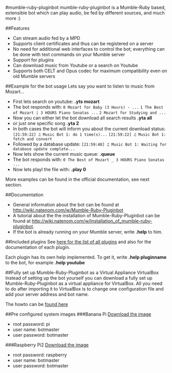 #mumble-ruby-pluginbot
mumble-ruby-pluginbot is a Mumble-Ruby based, extensible bot which can play audio, be fed by different sources, and much more :)

##Features
- Can stream audio fed by a MPD
- Supports client certificates and thus can be registered on a server
- No need for additional web interfaces to control the bot; everything can be done with text commands on your Mumble server
- Support for plugins
- Can download music from Youtube or a search on Youtube
- Supports both CELT and Opus codec for maximum compatibility even on old Mumble servers

##Example for the bot usage
Lets say you want to listen to music from Mozart...

* First lets search on youtube:
    **.yts mozart**
* The bot responds with:
    ```0 Mozart for Baby (3 Hours) - ...```
    ```1 The Best of Mozart | 3 HOURS Piano Sonatas ...```
    ```2 Mozart for Studying and ...```
* Now you can either let the bot download all search results
    **.yta all**
* or just one specific song
    **.yta 2**
* In both cases the bot will inform you about the current download status:
    ```[21:59:22] ♫ Music Bot 1: do 1 time(s)...```
    ```[21:59:22] ♫ Music Bot 1: fetch and convert```
* Followed by a database update:
    ```[21:59:48] ♫ Music Bot 1: Waiting for database update complete...```
* Now lets show the current music queue:
    **.queue**
* The bot responds with:
    ```0 The Best of Mozart _ 3 HOURS Piano Sonatas ...```
* Now lets playl the file with:
    **.play 0**

More examples can be found in the official documentation, see next section.

##Documentation
* General information about the bot can be found at http://wiki.natenom.com/w/Mumble-Ruby-Pluginbot
* A tutorial about the the installation of Mumble-Ruby-Pluginbot can be found at http://wiki.natenom.com/w/Installation_of_mumble-ruby-pluginbot.
* If the bot is already running on your Mumble server, write **.help** to him.

##Included plugins
See [here for the list of all plugins](http://wiki.natenom.com/w/Category:Plugins_for_Mumble-Ruby-Pluginbot) and also for the documentation of each plugin.

Each plugin has its own help implemented. To get it, write **.help pluginname** to the bot, for example **.help youtube**

##Fully set up Mumble-Ruby-Pluginbot as a Virtual Appliance VirtualBox
Instead of setting up the bot yourself you can download a fully set up Mumble-Ruby-Pluginbot as a virtual appliance for VirtualBox. All you need to do after importing it to VirtualBox is to change one configuration file and add your server address and bot name.

The howto can be [found here](http://wiki.natenom.com/w/VirtualBox_Appliance_for_Mumble-Ruby-Pluginbot)

##Pre configured system images
###Banana Pi
[Download the image](http://soa.chickenkiller.com/daten/dafoxia_BananaPiPluginbot.zip)

- root password: pi
- user name:  botmaster
- user password: botmaster

###Raspberry Pi2
[Download the image](http://soa.chickenkiller.com/daten/dafoxia_raspi2.pluginbot.zip)

- root password: raspberry
- user name:  botmaster
- user password: botmaster
